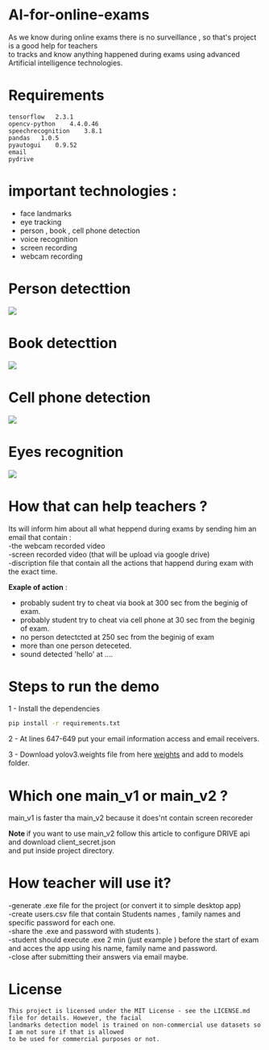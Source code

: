 # AI-for-online-exams
As we know during online exams there is no surveillance , so that's project is a good help for teachers<br>
to tracks and know anything happened during exams using advanced Artificial intelligence technologies.

# Requirements

```tensorflow	2.3.1          ``` <br>
```opencv-python	4.4.0.46	 ```<br>
```speechrecognition	3.8.1	 ```<br>
```pandas	1.0.5	             ```<br>
```pyautogui	0.9.52	       ```<br>
```email                     ```<br>
```pydrive                   ```<br>

# important technologies : 
- face landmarks <br>
- eye tracking
- person , book , cell phone detection<br>
- voice recognition<br>
- screen recording <br>
- webcam recording <br>

# Person detecttion
![](gifs/person.gif)
# Book detecttion
![](gifs/book.gif)
# Cell phone detection
![](gifs/phone.gif)
# Eyes recognition
![](gifs/eye.gif)
# How that can help teachers ?
Its will inform him about all what heppend during exams by sending him an email that contain :<br>
-the webcam recorded video<br>
-screen recorded video (that will be upload via google drive) <br>
-discription file that contain all the actions that happend during exam with the exact time. <br>

<b>Exaple of action</b> : <br>
- probably sudent try to cheat via book at 300 sec from the beginig of exam. <br>
- probably student try to cheat via cell phone at 30 sec from the beginig of exam. <br>
- no person detectcted at 250 sec from the beginig of exam <br>
- more than one person deteceted. <br>
- sound detected 'hello' at .... <br>

# Steps to run the demo
1 - Install the dependencies
```bash
pip install -r requirements.txt
```
2 - At lines 647-649 put your email information access and email receivers.

3 - Download yolov3.weights file from here [weights](https://pjreddie.com/media/files/yolov3.weights)
and add to models folder.

# Which one main_v1 or main_v2 ? 
main_v1 is faster tha main_v2 because it does'nt contain screen recoreder

<b> Note </b>
if you want to use main_v2 follow this article to configure DRIVE api and download client_secret.json<br>
and put inside project directory.

# How teacher will use it?
-generate .exe file for the project (or convert it to simple desktop app) <br>
-create users.csv file that contain Students names , family names and specific password for each one. <br>
-share the .exe and password with students ). <br>
-student should execute .exe 2 min (just example ) before the start of exam <br>
and acces the app using his name, family name and password. <br>
-close after submitting their answers via email maybe.<br>

# License 

```
This project is licensed under the MIT License - see the LICENSE.md file for details. However, the facial 
landmarks detection model is trained on non-commercial use datasets so I am not sure if that is allowed 
to be used for commercial purposes or not.
```
